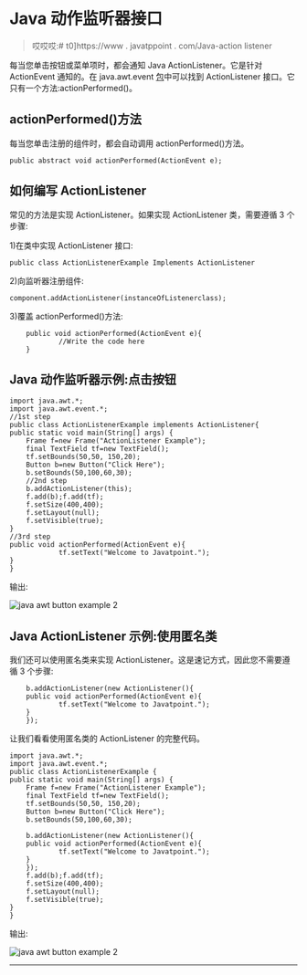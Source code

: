 # Java 动作监听器接口

> 哎哎哎:# t0]https://www . javatppoint . com/Java-action listener

每当您单击按钮或菜单项时，都会通知 Java ActionListener。它是针对 ActionEvent 通知的。在 java.awt.event [包](package)中可以找到 ActionListener 接口。它只有一个方法:actionPerformed()。

## actionPerformed()方法

每当您单击注册的组件时，都会自动调用 actionPerformed()方法。

```
public abstract void actionPerformed(ActionEvent e);

```

## 如何编写 ActionListener

常见的方法是实现 ActionListener。如果实现 ActionListener 类，需要遵循 3 个步骤:

1)在类中实现 ActionListener 接口:

```
public class ActionListenerExample Implements ActionListener

```

2)向监听器注册组件:

```
component.addActionListener(instanceOfListenerclass);

```

3)覆盖 actionPerformed()方法:

```
	public void actionPerformed(ActionEvent e){
            //Write the code here
	}

```

## Java 动作监听器示例:点击按钮

```
import java.awt.*;
import java.awt.event.*;
//1st step
public class ActionListenerExample implements ActionListener{
public static void main(String[] args) {
	Frame f=new Frame("ActionListener Example");
	final TextField tf=new TextField();
	tf.setBounds(50,50, 150,20);
	Button b=new Button("Click Here");
	b.setBounds(50,100,60,30);
    //2nd step
	b.addActionListener(this);
	f.add(b);f.add(tf);
	f.setSize(400,400);
	f.setLayout(null);
	f.setVisible(true);	
}
//3rd step
public void actionPerformed(ActionEvent e){
            tf.setText("Welcome to Javatpoint.");
}
}

```

输出:

![java awt button example 2](../img/e7efbda0e9f350b36c8df822b2c244cf.png)

## Java ActionListener 示例:使用匿名类

我们还可以使用匿名类来实现 ActionListener。这是速记方式，因此您不需要遵循 3 个步骤:

```
	b.addActionListener(new ActionListener(){
	public void actionPerformed(ActionEvent e){
            tf.setText("Welcome to Javatpoint.");
	}
	});

```

让我们看看使用匿名类的 ActionListener 的完整代码。

```
import java.awt.*;
import java.awt.event.*;
public class ActionListenerExample {
public static void main(String[] args) {
	Frame f=new Frame("ActionListener Example");
	final TextField tf=new TextField();
	tf.setBounds(50,50, 150,20);
	Button b=new Button("Click Here");
	b.setBounds(50,100,60,30);

	b.addActionListener(new ActionListener(){
	public void actionPerformed(ActionEvent e){
            tf.setText("Welcome to Javatpoint.");
	}
	});
	f.add(b);f.add(tf);
	f.setSize(400,400);
	f.setLayout(null);
	f.setVisible(true);	
}
}

```

输出:

![java awt button example 2](../img/e7efbda0e9f350b36c8df822b2c244cf.png)

* * *